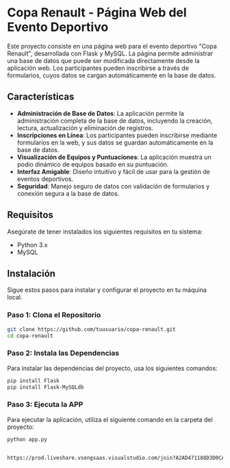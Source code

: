 # Copa Renault - Página Web del Evento Deportivo

Este proyecto consiste en una página web para el evento deportivo "Copa Renault", desarrollada con Flask y MySQL. La página permite administrar una base de datos que puede ser modificada directamente desde la aplicación web. Los participantes pueden inscribirse a través de formularios, cuyos datos se cargan automáticamente en la base de datos.

## Características

- **Administración de Base de Datos**: La aplicación permite la administración completa de la base de datos, incluyendo la creación, lectura, actualización y eliminación de registros.
- **Inscripciones en Línea**: Los participantes pueden inscribirse mediante formularios en la web, y sus datos se guardan automáticamente en la base de datos.
- **Visualización de Equipos y Puntuaciones**: La aplicación muestra un podio dinámico de equipos basado en su puntuación.
- **Interfaz Amigable**: Diseño intuitivo y fácil de usar para la gestión de eventos deportivos.
- **Seguridad**: Manejo seguro de datos con validación de formularios y conexión segura a la base de datos.

## Requisitos

Asegúrate de tener instalados los siguientes requisitos en tu sistema:

- Python 3.x
- MySQL

## Instalación

Sigue estos pasos para instalar y configurar el proyecto en tu máquina local.

### Paso 1: Clona el Repositorio

```bash
git clone https://github.com/tuusuario/copa-renault.git
cd copa-renault
```

### Paso 2: Instala las Dependencias

Para instalar las dependencias del proyecto, usa los siguientes comandos:

```bash
pip install Flask
pip install Flask-MySQLdb
```

### Paso 3: Ejecuta la APP

Para ejecutar la aplicación, utiliza el siguiente comando en la carpeta del proyecto:

```bash
python app.py


https://prod.liveshare.vsengsaas.visualstudio.com/join?A2AD471188D3D0CA86293D31DADDB2D1EB06
